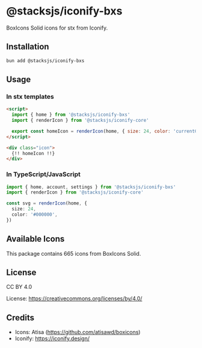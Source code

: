# @stacksjs/iconify-bxs

BoxIcons Solid icons for stx from Iconify.

## Installation

```bash
bun add @stacksjs/iconify-bxs
```

## Usage

### In stx templates

```html
<script>
  import { home } from '@stacksjs/iconify-bxs'
  import { renderIcon } from '@stacksjs/iconify-core'

  export const homeIcon = renderIcon(home, { size: 24, color: 'currentColor' })
</script>

<div class="icon">
  {!! homeIcon !!}
</div>
```

### In TypeScript/JavaScript

```typescript
import { home, account, settings } from '@stacksjs/iconify-bxs'
import { renderIcon } from '@stacksjs/iconify-core'

const svg = renderIcon(home, {
  size: 24,
  color: '#000000',
})
```

## Available Icons

This package contains 665 icons from BoxIcons Solid.

## License

CC BY 4.0

License: https://creativecommons.org/licenses/by/4.0/

## Credits

- Icons: Atisa (https://github.com/atisawd/boxicons)
- Iconify: https://iconify.design/
